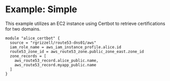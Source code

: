 # Example: Simple
This example utilizes an EC2 instance using Certbot to retrieve certifications for two domains.

```hcl
module "alice_certbot" {
  source = "rgrizzell/route53-dns01/aws"
  iam_role_name = aws_iam_instance_profile.alice.id
  route53_zone_id = aws_route53_zone.public_zone_east.zone_id
  zone_records = [
    aws_route53_record.alice_public.name,
    aws_route53_record.myapp_public.name
  ]
}
```